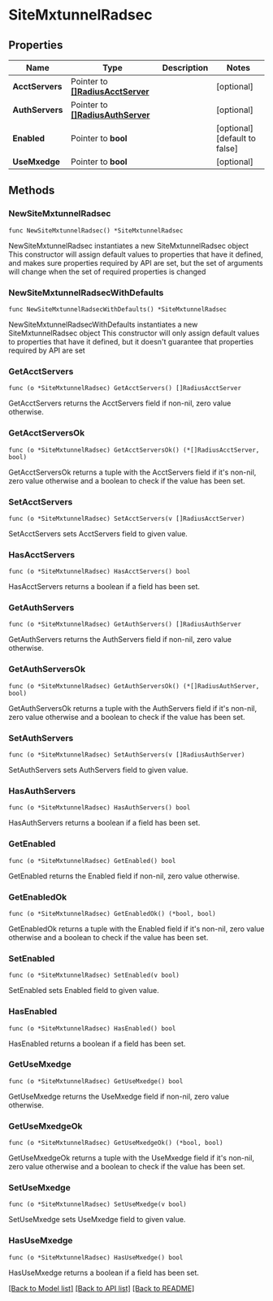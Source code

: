 # SiteMxtunnelRadsec

## Properties

Name | Type | Description | Notes
------------ | ------------- | ------------- | -------------
**AcctServers** | Pointer to [**[]RadiusAcctServer**](RadiusAcctServer.md) |  | [optional] 
**AuthServers** | Pointer to [**[]RadiusAuthServer**](RadiusAuthServer.md) |  | [optional] 
**Enabled** | Pointer to **bool** |  | [optional] [default to false]
**UseMxedge** | Pointer to **bool** |  | [optional] 

## Methods

### NewSiteMxtunnelRadsec

`func NewSiteMxtunnelRadsec() *SiteMxtunnelRadsec`

NewSiteMxtunnelRadsec instantiates a new SiteMxtunnelRadsec object
This constructor will assign default values to properties that have it defined,
and makes sure properties required by API are set, but the set of arguments
will change when the set of required properties is changed

### NewSiteMxtunnelRadsecWithDefaults

`func NewSiteMxtunnelRadsecWithDefaults() *SiteMxtunnelRadsec`

NewSiteMxtunnelRadsecWithDefaults instantiates a new SiteMxtunnelRadsec object
This constructor will only assign default values to properties that have it defined,
but it doesn't guarantee that properties required by API are set

### GetAcctServers

`func (o *SiteMxtunnelRadsec) GetAcctServers() []RadiusAcctServer`

GetAcctServers returns the AcctServers field if non-nil, zero value otherwise.

### GetAcctServersOk

`func (o *SiteMxtunnelRadsec) GetAcctServersOk() (*[]RadiusAcctServer, bool)`

GetAcctServersOk returns a tuple with the AcctServers field if it's non-nil, zero value otherwise
and a boolean to check if the value has been set.

### SetAcctServers

`func (o *SiteMxtunnelRadsec) SetAcctServers(v []RadiusAcctServer)`

SetAcctServers sets AcctServers field to given value.

### HasAcctServers

`func (o *SiteMxtunnelRadsec) HasAcctServers() bool`

HasAcctServers returns a boolean if a field has been set.

### GetAuthServers

`func (o *SiteMxtunnelRadsec) GetAuthServers() []RadiusAuthServer`

GetAuthServers returns the AuthServers field if non-nil, zero value otherwise.

### GetAuthServersOk

`func (o *SiteMxtunnelRadsec) GetAuthServersOk() (*[]RadiusAuthServer, bool)`

GetAuthServersOk returns a tuple with the AuthServers field if it's non-nil, zero value otherwise
and a boolean to check if the value has been set.

### SetAuthServers

`func (o *SiteMxtunnelRadsec) SetAuthServers(v []RadiusAuthServer)`

SetAuthServers sets AuthServers field to given value.

### HasAuthServers

`func (o *SiteMxtunnelRadsec) HasAuthServers() bool`

HasAuthServers returns a boolean if a field has been set.

### GetEnabled

`func (o *SiteMxtunnelRadsec) GetEnabled() bool`

GetEnabled returns the Enabled field if non-nil, zero value otherwise.

### GetEnabledOk

`func (o *SiteMxtunnelRadsec) GetEnabledOk() (*bool, bool)`

GetEnabledOk returns a tuple with the Enabled field if it's non-nil, zero value otherwise
and a boolean to check if the value has been set.

### SetEnabled

`func (o *SiteMxtunnelRadsec) SetEnabled(v bool)`

SetEnabled sets Enabled field to given value.

### HasEnabled

`func (o *SiteMxtunnelRadsec) HasEnabled() bool`

HasEnabled returns a boolean if a field has been set.

### GetUseMxedge

`func (o *SiteMxtunnelRadsec) GetUseMxedge() bool`

GetUseMxedge returns the UseMxedge field if non-nil, zero value otherwise.

### GetUseMxedgeOk

`func (o *SiteMxtunnelRadsec) GetUseMxedgeOk() (*bool, bool)`

GetUseMxedgeOk returns a tuple with the UseMxedge field if it's non-nil, zero value otherwise
and a boolean to check if the value has been set.

### SetUseMxedge

`func (o *SiteMxtunnelRadsec) SetUseMxedge(v bool)`

SetUseMxedge sets UseMxedge field to given value.

### HasUseMxedge

`func (o *SiteMxtunnelRadsec) HasUseMxedge() bool`

HasUseMxedge returns a boolean if a field has been set.


[[Back to Model list]](../README.md#documentation-for-models) [[Back to API list]](../README.md#documentation-for-api-endpoints) [[Back to README]](../README.md)


